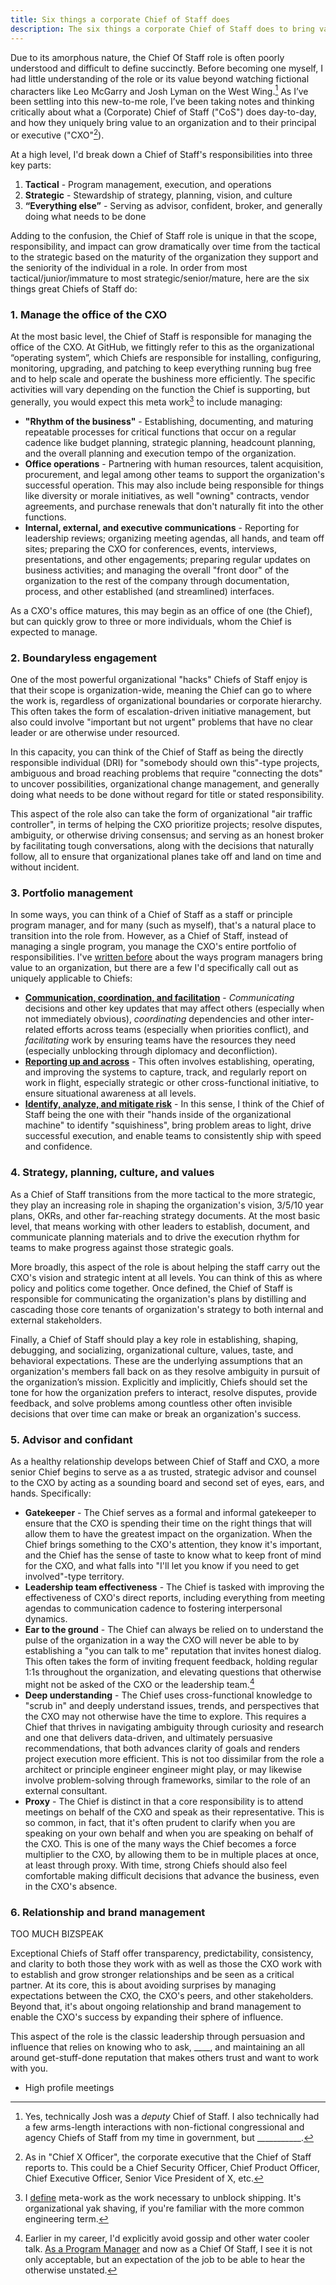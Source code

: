 ```yaml
---
title: Six things a corporate Chief of Staff does
description: The six things a corporate Chief of Staff does to bring value to an organization and their principal or executive.
---
```


Due to its amorphous nature, the Chief Of Staff role is often poorly understood and difficult to define succinctly. Before becoming one myself, I had little understanding of the role or its value beyond watching fictional characters like Leo McGarry and Josh Lyman on the West Wing.[^4] As I’ve been settling into this new-to-me role, I’ve been taking notes and thinking critically about what a (Corporate) Chief of Staff ("CoS") does day-to-day, and how they uniquely bring value to an organization and to their principal or executive ("CXO"[^1]). 

At a high level, I'd break down a Chief of Staff's responsibilities into three key parts:

1. **Tactical** - Program management, execution, and operations 
2. **Strategic** - Stewardship of strategy, planning, vision, and culture
3. **“Everything else”** - Serving as advisor, confident, broker, and generally doing what needs to be done

Adding to the confusion, the Chief of Staff role is unique in that the scope, responsibility, and impact can grow dramatically over time from the tactical to the strategic based on the maturity of the organization they support and the seniority of the individual in a role. In order from most tactical/junior/immature to most strategic/senior/mature, here are the six things great Chiefs of Staff do:

### 1. Manage the office of the CXO

At the most basic level, the Chief of Staff is responsible for managing the office of the CXO. At GitHub, we fittingly refer to this as the organizational “operating system”, which Chiefs are responsible for installing, configuring, monitoring, upgrading, and patching to keep everything running bug free and to help scale and operate the bushiness more efficiently. The specific activities will vary depending on the function the Chief is supporting, but generally, you would expect this meta work[^2] to include managing:

* **"Rhythm of the business"** - Establishing, documenting, and maturing repeatable processes for critical functions that occur on a regular cadence like budget planning, strategic planning, headcount planning, and the overall planning and execution tempo of the organization.
* **Office operations** - Partnering with human resources, talent acquisition, procurement, and legal among other teams to support the organization's successful operation. This may also include being responsible for things like diversity or morale initiatives, as well "owning" contracts, vendor agreements, and purchase renewals that don't naturally fit into the other functions.
* **Internal, external, and executive communications** - Reporting for leadership reviews; organizing meeting agendas, all hands, and team off sites; preparing the CXO for conferences, events, interviews, presentations, and other engagements; preparing regular updates on business activities; and managing the overall "front door" of the organization to the rest of the company through documentation, process, and other established (and streamlined) interfaces.

As a CXO's office matures, this may begin as an office of one (the Chief), but can quickly grow to three or more individuals, whom the Chief is expected to manage.

### 2. Boundaryless engagement

One of the most powerful organizational "hacks" Chiefs of Staff enjoy is that their scope is organization-wide, meaning the Chief can go to where the work is, regardless of organizational boundaries or corporate hierarchy. This often takes the form of escalation-driven initiative management, but also could involve "important but not urgent" problems that have no clear leader or are otherwise under resourced.

In this capacity, you can think of the Chief of Staff as being the directly responsible individual (DRI) for "somebody should own this"-type projects, ambiguous and broad reaching problems that require "connecting the dots" to uncover possibilities, organizational change management, and generally doing what needs to be done without regard for title or stated responsibility.

This aspect of the role also can take the form of organizational "air traffic controller", in terms of helping the CXO prioritize projects; resolve disputes, ambiguity, or otherwise driving consensus; and serving as an honest broker by facilitating tough conversations, along with the decisions that naturally follow, all to ensure that organizational planes take off and land on time and without incident.

### 3. Portfolio management

In some ways, you can think of a Chief of Staff as a staff or principle program manager, and for many (such as myself), that's a natural place to transition into the role from. However, as a Chief of Staff, instead of managing a single program, you manage the CXO's entire portfolio of responsibilities. I've [written before](https://ben.balter.com/2021/03/26/nine-things-a-technical-program-manager-does/) about the ways program managers bring value to an organization, but there are a few I'd specifically call out as uniquely applicable to Chiefs:

* **[Communication, coordination, and facilitation](https://ben.balter.com/2021/03/26/nine-things-a-technical-program-manager-does/#1-communication-coordination-and-facilitation)** - *Communicating* decisions and other key updates that may affect others (especially when not immediately obvious), *coordinating* dependencies and other inter-related efforts across teams (especially when priorities conflict), and *facilitating* work by ensuring teams have the resources they need (especially unblocking through diplomacy and deconfliction).
* **[Reporting up and across](https://ben.balter.com/2021/03/26/nine-things-a-technical-program-manager-does/#4-reporting-up-and-across)** - This often involves establishing, operating, and improving the systems to capture, track, and regularly report on work in flight, especially strategic or other cross-functional initiative, to ensure situational awareness at all levels.
* **[Identify, analyze, and mitigate risk](https://ben.balter.com/2021/03/26/nine-things-a-technical-program-manager-does/#3-identify-analyze-and-mitigate-program-risk)** - In this sense, I think of the Chief of Staff being the one with their "hands inside of the organizational machine" to identify "squishiness", bring problem areas to light, drive successful execution, and enable teams to consistently ship with speed and confidence.

### 4. Strategy, planning, culture, and values

As a Chief of Staff transitions from the more tactical to the more strategic, they play an increasing role in shaping the organization's vision, 3/5/10 year plans, OKRs, and other far-reaching strategy documents. At the most basic level, that means working with other leaders to establish, document, and communicate planning materials and to drive the execution rhythm for teams to make progress against those strategic goals.

More broadly, this aspect of the role is about helping the staff carry out the CXO's vision and strategic intent at all levels. You can think of this as where policy and politics come together. Once defined, the Chief of Staff is responsible for communicating the organization's plans by distilling and cascading those core tenants of organization's strategy to both internal and external stakeholders.

Finally, a Chief of Staff should play a key role in establishing, shaping, debugging, and socializing, organizational culture, values, taste, and behavioral expectations. These are the underlying assumptions that an organization's members fall back on as they resolve ambiguity in pursuit of the organization’s mission. Explicitly and implicitly, Chiefs should set the tone for how the organization prefers to interact, resolve disputes, provide feedback, and solve problems among countless other often invisible decisions that over time can make or break an organization's success.

### 5. Advisor and confidant

As a healthy relationship develops between Chief of Staff and CXO, a more senior Chief begins to serve as a as trusted, strategic advisor and counsel to the CXO by acting as a sounding board and second set of eyes, ears, and hands. Specifically:

* **Gatekeeper** - The Chief serves as a formal and informal gatekeeper to ensure that the CXO is spending their time on the right things that will allow them to have the greatest impact on the organization. When the Chief brings something to the CXO's attention, they know it's important, and the Chief has the sense of taste to know what to keep front of mind for the CXO, and what falls into "I'll let you know if you need to get involved"-type territory.
* **Leadership team effectiveness** - The Chief is tasked with improving the effectiveness of CXO's direct reports, including everything from meeting agendas to communication cadence to fostering interpersonal dynamics. 
* **Ear to the ground** - The Chief can always be relied on to understand the pulse of the organization in a way the CXO will never be able to by establishing a "you can talk to me" reputation that invites honest dialog. This often takes the form of inviting frequent feedback, holding regular 1:1s throughout the organization, and elevating questions that otherwise might not be asked of the CXO or the leadership team.[^3]
* **Deep understanding** - The Chief uses cross-functional knowledge to "scrub in" and deeply understand issues, trends, and perspectives that the CXO may not otherwise have the time to explore. This requires a Chief that thrives in navigating ambiguity through curiosity and research and one that delivers data-driven, and ultimately persuasive recommendations, that both advances clarity of goals and renders project execution more efficient. This is not too dissimilar from the role a architect or principle engineer engineer might play, or may likewise involve problem-solving through frameworks, similar to the role of an external consultant.
* **Proxy** - The Chief is distinct in that a core responsibility is to attend meetings on behalf of the CXO and speak as their representative. This is so common, in fact, that it's often prudent to clarify when you are speaking on your own behalf and when you are speaking on behalf of the CXO. This is one of the many ways the Chief becomes a force multiplier to the CXO, by allowing them to be in multiple places at once, at least through proxy. With time, strong Chiefs should also feel comfortable making difficult decisions that advance the business, even in the CXO's absence.

### 6. Relationship and brand management

TOO MUCH BIZSPEAK

Exceptional Chiefs of Staff offer transparency, predictability, consistency, and clarity to both those they work with as well as those the CXO work with to establish and grow stronger relationships and be seen as a critical partner. At its core, this is about avoiding surprises by managing expectations between the CXO, the CXO's peers, and other stakeholders. Beyond that, it's about ongoing relationship and brand management to enable the CXO's success by expanding their sphere of influence.

This aspect of the role is the classic leadership through persuasion and influence that relies on knowing who to ask, ____, and maintaining an all around get-stuff-done reputation that makes others trust and want to work with you.


* High profile meetings

[^1]: As in "Chief X Officer", the corporate executive that the Chief of Staff reports to. This could be a Chief Security Officer, Chief Product Officer, Chief Executive Officer, Senior Vice President of X, etc.
[^2]: I [define](https://ben.balter.com/2016/06/06/twelve-things-a-product-manager-does/#5-communicate-coordinate-and-facilitate) meta-work as the work necessary to unblock shipping. It's organizational yak shaving, if you're familiar with the more common engineering term.
[^3]: Earlier in my career, I'd explicitly avoid gossip and other water cooler talk. [As a Program Manager](https://ben.balter.com/2021/03/26/nine-things-a-technical-program-manager-does/#5-relationship-management) and now as a Chief Of Staff, I see it is not only acceptable, but an expectation of the job to be able to hear the otherwise unstated.
[^4]: Yes, technically Josh was a *deputy* Chief of Staff. I also technically had a few arms-length interactions with non-fictional congressional and agency Chiefs of Staff from my time in government, but ___________.